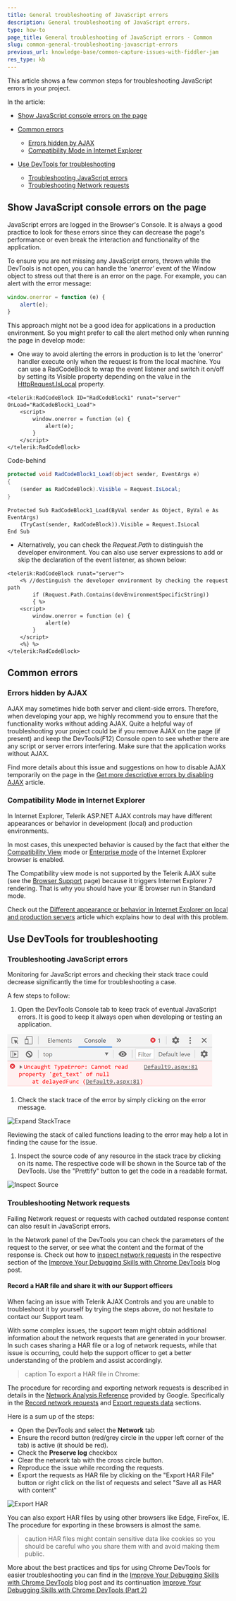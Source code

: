 ```yaml
---
title: General troubleshooting of JavaScript errors
description: General troubleshooting of JavaScript errors.
type: how-to
page_title: General troubleshooting of JavaScript errors - Common
slug: common-general-troubleshooting-javascript-errors
previous_url: knowledge-base/common-capture-issues-with-fiddler-jam
res_type: kb
---
```


This article shows a few common steps for troubleshooting JavaScript errors in your project.

In the article:

 * [Show JavaScript console errors on the page](#show-javascript-console-errors-on-the-page)
 * [Common errors](#common-errors)
     * [Errors hidden by AJAX](#errors-hidden-by-ajax)
     * [Compatibility Mode in Internet Explorer](#compatibility-mode-in-internet-explorer)
    
 * [Use DevTools for troubleshooting](#use-devtools-for-troubleshooting)
     * [Troubleshooting JavaScript errors](#troubleshooting-javascript-errors)
     * [Troubleshooting Network requests](#troubleshooting-network-requests)

## Show JavaScript console errors on the page

JavaScript errors are logged in the Browser's Console. It is always a good practice to look for these errors since they can decrease the page's performance or even break the interaction and functionality of the application.

To ensure you are not missing any JavaScript errors, thrown while the DevTools is not open, you can handle the *'onerror'* event of the Window object to stress out that there is an error on the page. For example, you can alert with the error message:

````JavaScript
window.onerror = function (e) {
    alert(e);
}
````

This approach might not be a good idea for applications in a production environment. So you might prefer to call the alert method only when running the page in develop mode:

 * One way to avoid alerting the errors in production is to let the 'onerror' handler execute only when the request is from the local machine. You can use a RadCodeBlock to wrap the event listener and switch it on/off by setting its Visible property depending on the value in the [HttpRequest.IsLocal](https://docs.microsoft.com/en-us/dotnet/api/system.web.httprequest.islocal?view=netframework-4.8) property.

````ASP.NET
<telerik:RadCodeBlock ID="RadCodeBlock1" runat="server" OnLoad="RadCodeBlock1_Load">
    <script>
        window.onerror = function (e) {
            alert(e);
        }
    </script>
</telerik:RadCodeBlock>
````

Code-behind

````C#
protected void RadCodeBlock1_Load(object sender, EventArgs e)
{
    (sender as RadCodeBlock).Visible = Request.IsLocal;
}
````
````VB
Protected Sub RadCodeBlock1_Load(ByVal sender As Object, ByVal e As EventArgs)
    (TryCast(sender, RadCodeBlock)).Visible = Request.IsLocal
End Sub
````

 * Alternatively, you can check the *Request.Path* to distinguish the developer environment. You can also use server expressions to add or skip the declaration of the event listener, as shown below:

````ASP.NET
<telerik:RadCodeBlock runat="server">
    <% //destinguish the developer environment by checking the request path
        if (Request.Path.Contains(devEnvironmentSpecificString))
        { %>
    <script>
        window.onerror = function (e) {
            alert(e)
        }
    </script>
    <%} %>
</telerik:RadCodeBlock>
````

## Common errors

### Errors hidden by AJAX

AJAX may sometimes hide both server and client-side errors. Therefore, when developing your app, we highly recommend you to ensure that the functionality works without adding AJAX. Quite a helpful way of troubleshooting your project could be if you remove AJAX on the page (if present) and keep the DevTools(F12) Console open to see whether there are any script or server errors interfering. Make sure that the application works without AJAX.

Find more details about this issue and suggestions on how to disable AJAX temporarily on the page in the [Get more descriptive errors by disabling AJAX](https://www.telerik.com/support/kb/aspnet-ajax/ajaxmanager/details/get-more-descriptive-errors-by-disabling-ajax) article.

### Compatibility Mode in Internet Explorer

In Internet Explorer, Telerik ASP.NET AJAX controls may have different appearances or behavior in development (local) and production environments.

In most cases, this unexpected behavior is caused by the fact that either the [Compatibility View](https://docs.microsoft.com/en-us/openspecs/ie_standards/ms-iedoco/e3f53c89-d2d1-4db3-828f-fcbfe861b609?redirectedfrom=MSDN) mode or [Enterprise mode](https://docs.microsoft.com/en-us/openspecs/ie_standards/ms-iedoco/2b3f2d0b-65dd-43a4-8448-6b090f28ffd3?redirectedfrom=MSDN) of the Internet Explorer browser is enabled. 

The Compatibility view mode is not supported by the Telerik AJAX suite (see the [Browser Support](https://www.telerik.com/aspnet-ajax/tech-sheets/browser-support) page) because it triggers Internet Explorer 7 rendering. That is why you should have your IE browser run in Standard mode.

Check out the [Different appearance or behavior in Internet Explorer on local and production servers](https://www.telerik.com/support/kb/aspnet-ajax/details/different-appearance-in-internet-explorer-on-local-and-production-servers#disable-compatibility-mode) article which explains how to deal with this problem.

## Use DevTools for troubleshooting

### Troubleshooting JavaScript errors

Monitoring for JavaScript errors and checking their stack trace could decrease significantly the time for troubleshooting a case.

A few steps to follow:

 1. Open the DevTools Console tab to keep track of eventual JavaScript errors. It is good to keep it always open when developing or testing an application. 

 ![JavaScript error](images/common-general-troubleshooting-js-errors-console.png)

 1. Check the stack trace of the error by simply clicking on the error message. 

 ![Expand StackTrace](images/common-general-troubleshooting-js-errors-showStackTrace.gif)

 Reviewing the stack of called functions leading to the error may help a lot in finding the cause for the issue.

 1. Inspect the source code of any resource in the stack trace by clicking on its name. The respective code will be shown in the Source tab of the DevTools. Use the "Prettify" button to get the code in a readable format.

 ![Inspect Source](images/common-general-troubleshooting-js-errors-inspectSource.gif)

### Troubleshooting Network requests

Failing Network request or requests with cached outdated response content can also result in JavaScript errors.

In the Network panel of the DevTools you can check the parameters of the request to the server, or see what the content and the format of the response is. Check out how to [inspect network requests](https://www.telerik.com/blogs/improve-your-debugging-skills-with-chrome-devtools#inspect-network-requests) in the respective section of the [Improve Your Debugging Skills with Chrome DevTools](https://www.telerik.com/blogs/improve-your-debugging-skills-with-chrome-devtools) blog post.

#### Record a HAR file and share it with our Support officers

 When facing an issue with Telerik AJAX Controls and you are unable to troubleshoot it by yourself by trying the steps above, do not hesitate to contact our Support team.

 With some complex issues, the support team might obtain additional information about the network requests that are generated in your browser. In such cases sharing a HAR file or a log of network requests, while that issue is occurring, could help the support officer to get a better understanding of the problem and assist accordingly.

 >caption To export a HAR file in Chrome:
 
 The procedure for recording and exporting network requests is described in details in the [Network Analysis Reference](https://developers.google.com/web/tools/chrome-devtools/network/reference) provided by Google. Specifically in the [Record network requests](https://developers.google.com/web/tools/chrome-devtools/network/reference#record) and [Export requests data](https://developers.google.com/web/tools/chrome-devtools/network/reference#export) sections.

 Here is a sum up of the steps:

 * Open the DevTools and select the **Network** tab
 * Ensure the record button (red/grey circle in the upper left corner of the tab) is active (it should be red).
 * Check the **Preserve log** checkbox
 * Clear the network tab with the cross circle button.
 * Reproduce the issue while recording the requests.
 * Export the requests as HAR file by clicking on the "Export HAR File" button or right click on the list of requests and select "Save all as HAR with content"

![Export HAR](images/common-general-troubleshooting-js-errors-saveHAR.gif)

You can also export HAR files by using other browsers like Edge, FireFox, IE. The procedure for exporting in these browsers is almost the same.

>caution
HAR files might contain sensitive data like cookies so you should be careful who you share them with and avoid making them public.
>

More about the best practices and tips for using Chrome DevTools for easier troubleshooting you can find in the [Improve Your Debugging Skills with Chrome DevTools](https://www.telerik.com/blogs/improve-your-debugging-skills-with-chrome-devtools) blog post and its continuation [Improve Your Debugging Skills with Chrome DevTools (Part 2)](https://www.telerik.com/blogs/improve-your-debugging-skills-with-chrome-devtools-(part-2))

